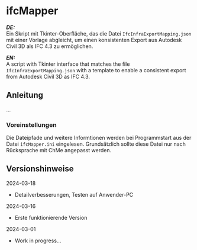 # ifcMapper

***DE:***  
Ein Skript mit Tkinter-Oberfläche, das die Datei `IfcInfraExportMapping.json` mit einer Vorlage abgleicht, um einen konsistenten Export aus Autodesk Civil 3D als IFC 4.3 zu ermöglichen.

***EN:***  
A script with Tkinter interface that matches the file `IfcInfraExportMapping.json` with a template to enable a consistent export from Autodesk Civil 3D as IFC 4.3.

## Anleitung

…

### Voreinstellungen

Die Dateipfade und weitere Informtionen werden bei Programmstart aus der Datei `ifcMapper.ini` eingelesen. Grundsätzlich sollte diese Datei nur nach Rücksprache mit ChMe angepasst werden.

## Versionshinweise

2024-03-18
- Detailverbesserungen, Testen auf Anwender-PC

2024-03-16
- Erste funktionierende Version

2024-03-01
- Work in progress…
